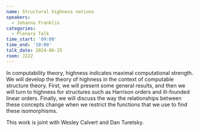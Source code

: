```yaml
---
name: Structural highness notions
speakers:
  - Johanna Franklin
categories:
  - Plenary Talk
time_start: '09:00'
time_end: '10:00'
talk_date: 2024-06-25
room: J222
---
```


In computability theory, highness indicates maximal computational strength. We will develop the theory of highness in the context of computable structure theory. First, we will present some general results, and then we will turn to highness for structures such as Harrison orders and ill-founded linear orders. Finally, we will discuss the way the relationships between these concepts change when we restrict the functions that we use to find these isomorphisms.

This work is joint with Wesley Calvert and Dan Turetsky.
